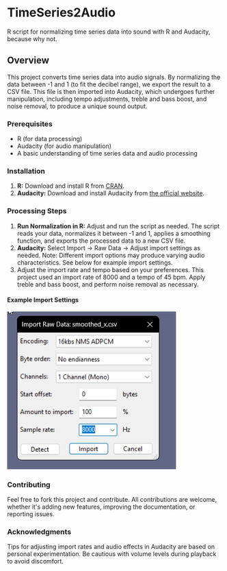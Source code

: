 # TimeSeries2Audio
R script for normalizing time series data into sound with R and Audacity, because why not.

## Overview
This project converts time series data into audio signals. By normalizing the data between -1 and 1 (to fit the decibel range), we export the result to a CSV file. This file is then imported into Audacity, which undergoes further manipulation, including tempo adjustments, treble and bass boost, and noise removal, to produce a unique sound output.

### Prerequisites
- R (for data processing)
- Audacity (for audio manipulation)
- A basic understanding of time series data and audio processing

### Installation
1. **R:** Download and install R from [CRAN](https://cran.r-project.org/).
2. **Audacity:** Download and install Audacity from [the official website](https://www.audacityteam.org/download/).

### Processing Steps
1. **Run Normalization in R:** Adjust and run the script as needed. The script reads your data, normalizes it between -1 and 1, applies a smoothing function, and exports the processed data to a new CSV file.
2. **Audacity:** Select Import -> Raw Data -> Adjust import settings as needed. Note: Different import options may produce varying audio characteristics. See below for example import settings.
3. Adjust the import rate and tempo based on your preferences. This project used an import rate of 8000 and a tempo of 45 bpm.
Apply treble and bass boost, and perform noise removal as necessary.

#### Example Import Settings

![](https://github.com/stark1tty/TimeSeries2Audio/blob/main/2024-02-27%2018_11_44-Audacity.jpg?raw=true)

### Contributing
Feel free to fork this project and contribute. All contributions are welcome, whether it's adding new features, improving the documentation, or reporting issues.

### Acknowledgments
Tips for adjusting import rates and audio effects in Audacity are based on personal experimentation. Be cautious with volume levels during playback to avoid discomfort.
